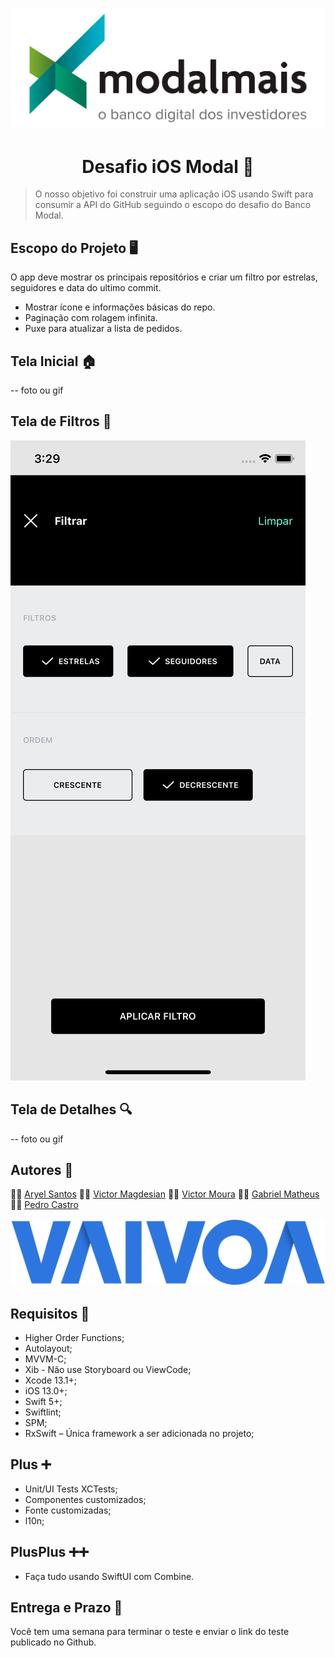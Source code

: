 
![logo Banco Modal Mais](logomodalmais.png)

<h1 align="center">Desafio iOS Modal 🍎</h1>

  > O nosso objetivo foi construir uma aplicação iOS usando Swift para consumir a API do GitHub seguindo o escopo do desafio do Banco Modal.

## Escopo do Projeto 🖥️
O app deve mostrar os principais repositórios e criar um filtro por estrelas, seguidores e data do ultimo commit.

-   Mostrar ícone e informações básicas do repo.
-   Paginação com rolagem infinita.
-   Puxe para atualizar a lista de pedidos.

## Tela Inicial 🏠
-- foto ou gif

## Tela de Filtros 🔖
![tela de filtro](telafiltro.png)

## Tela de Detalhes 🔍
-- foto ou gif

## Autores 🚀

👨‍🚀 [Aryel Santos](https://github.com/aryelsander)     👨‍🚀 [Victor Magdesian](https://github.com/victormagdesian)     👨‍🚀 [Victor Moura](https://github.com/vitutiv)     👨‍🚀 [Gabriel Matheus](https://github.com/gabrielrom)     👨‍🚀 [Pedro Castro](https://github.com/pedrogaldiano)

![Logo Vaivoa](logovaivoa.png)



## Requisitos 🧾

- Higher Order Functions;
- Autolayout;
- MVVM-C;
- Xib - Não use Storyboard ou ViewCode;
- Xcode 13.1+;
- iOS 13.0+;
- Swift 5+;
- Swiftlint;
- SPM;
- RxSwift – Única framework a ser adicionada no projeto;

## Plus ➕

- Unit/UI Tests XCTests;
- Componentes customizados;
- Fonte customizadas;
- l10n;

## PlusPlus ➕➕

- Faça tudo usando SwiftUI com Combine.

## Entrega e Prazo 📅

Você tem uma semana para terminar o teste e enviar o link do teste publicado no Github.
